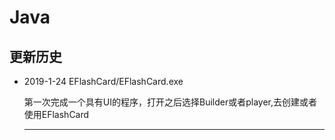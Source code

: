# Java

## 更新历史
  <ul>
    <li>
  <p3>2019-1-24</p3>
    <p4>EFlashCard/EFlashCard.exe</p4>
      <p>第一次完成一个具有UI的程序，打开之后选择Builder或者player,去创建或者使用EFlashCard</p>
      <hr>
  </li>
